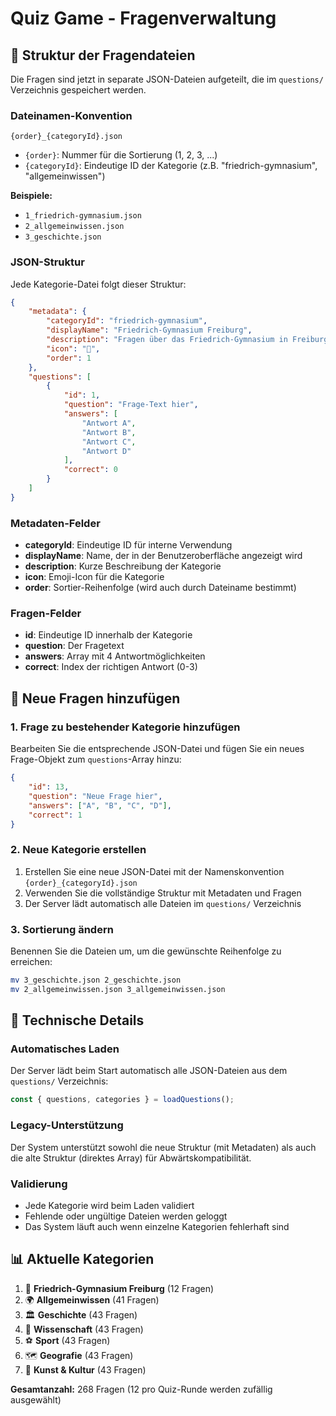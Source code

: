 # Quiz Game - Fragenverwaltung

## 📁 Struktur der Fragendateien

Die Fragen sind jetzt in separate JSON-Dateien aufgeteilt, die im `questions/` Verzeichnis gespeichert werden.

### Dateinamen-Konvention

```
{order}_{categoryId}.json
```

- `{order}`: Nummer für die Sortierung (1, 2, 3, ...)
- `{categoryId}`: Eindeutige ID der Kategorie (z.B. "friedrich-gymnasium", "allgemeinwissen")

**Beispiele:**
- `1_friedrich-gymnasium.json`
- `2_allgemeinwissen.json` 
- `3_geschichte.json`

### JSON-Struktur

Jede Kategorie-Datei folgt dieser Struktur:

```json
{
    "metadata": {
        "categoryId": "friedrich-gymnasium",
        "displayName": "Friedrich-Gymnasium Freiburg",
        "description": "Fragen über das Friedrich-Gymnasium in Freiburg im Breisgau",
        "icon": "🏫",
        "order": 1
    },
    "questions": [
        {
            "id": 1,
            "question": "Frage-Text hier",
            "answers": [
                "Antwort A",
                "Antwort B", 
                "Antwort C",
                "Antwort D"
            ],
            "correct": 0
        }
    ]
}
```

### Metadaten-Felder

- **categoryId**: Eindeutige ID für interne Verwendung
- **displayName**: Name, der in der Benutzeroberfläche angezeigt wird
- **description**: Kurze Beschreibung der Kategorie
- **icon**: Emoji-Icon für die Kategorie
- **order**: Sortier-Reihenfolge (wird auch durch Dateiname bestimmt)

### Fragen-Felder

- **id**: Eindeutige ID innerhalb der Kategorie
- **question**: Der Fragetext
- **answers**: Array mit 4 Antwortmöglichkeiten
- **correct**: Index der richtigen Antwort (0-3)

## 🚀 Neue Fragen hinzufügen

### 1. Frage zu bestehender Kategorie hinzufügen

Bearbeiten Sie die entsprechende JSON-Datei und fügen Sie ein neues Frage-Objekt zum `questions`-Array hinzu:

```json
{
    "id": 13,
    "question": "Neue Frage hier",
    "answers": ["A", "B", "C", "D"],
    "correct": 1
}
```

### 2. Neue Kategorie erstellen

1. Erstellen Sie eine neue JSON-Datei mit der Namenskonvention `{order}_{categoryId}.json`
2. Verwenden Sie die vollständige Struktur mit Metadaten und Fragen
3. Der Server lädt automatisch alle Dateien im `questions/` Verzeichnis

### 3. Sortierung ändern

Benennen Sie die Dateien um, um die gewünschte Reihenfolge zu erreichen:

```bash
mv 3_geschichte.json 2_geschichte.json
mv 2_allgemeinwissen.json 3_allgemeinwissen.json
```

## 🔧 Technische Details

### Automatisches Laden

Der Server lädt beim Start automatisch alle JSON-Dateien aus dem `questions/` Verzeichnis:

```javascript
const { questions, categories } = loadQuestions();
```

### Legacy-Unterstützung

Der System unterstützt sowohl die neue Struktur (mit Metadaten) als auch die alte Struktur (direktes Array) für Abwärtskompatibilität.

### Validierung

- Jede Kategorie wird beim Laden validiert
- Fehlende oder ungültige Dateien werden geloggt
- Das System läuft auch wenn einzelne Kategorien fehlerhaft sind

## 📊 Aktuelle Kategorien

1. 🏫 **Friedrich-Gymnasium Freiburg** (12 Fragen)
2. 🌍 **Allgemeinwissen** (41 Fragen)
3. 🏛️ **Geschichte** (43 Fragen)
4. 🔬 **Wissenschaft** (43 Fragen)
5. ⚽ **Sport** (43 Fragen)
6. 🗺️ **Geografie** (43 Fragen)
7. 🎨 **Kunst & Kultur** (43 Fragen)

**Gesamtanzahl:** 268 Fragen (12 pro Quiz-Runde werden zufällig ausgewählt)
